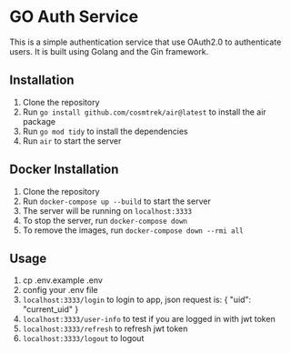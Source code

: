 # GO Auth Service
This is a simple authentication service that use OAuth2.0 to authenticate users. It is built using Golang and the Gin framework.

## Installation

1. Clone the repository
2. Run `go install github.com/cosmtrek/air@latest` to install the air package
3. Run `go mod tidy` to install the dependencies
4. Run `air` to start the server

## Docker Installation

1. Clone the repository
2. Run `docker-compose up --build` to start the server
3. The server will be running on `localhost:3333`
4. To stop the server, run `docker-compose down`
5. To remove the images, run `docker-compose down --rmi all`

## Usage
1. cp .env.example .env
2. config your .env file
3. `localhost:3333/login` to login to app, json request is: { "uid": "current_uid" } 
4. `localhost:3333/user-info` to test if you are logged in with jwt token
5. `localhost:3333/refresh` to refresh jwt token
6. `localhost:3333/logout` to logout
